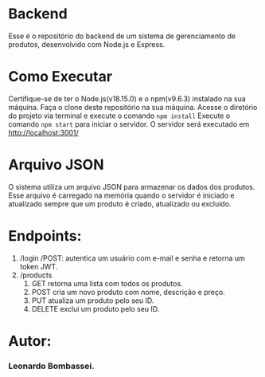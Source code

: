 # Backend
Esse é o repositório do backend de um sistema de gerenciamento de produtos, desenvolvido com Node.js e Express.
# Como Executar
Certifique-se de ter o Node.js(v18.15.0) e o npm(v9.6.3) instalado na sua máquina.
Faça o clone deste repositório na sua máquina.
Acesse o diretório do projeto via terminal e execute o comando  `npm install`
Execute o comando `npm start` para iniciar o servidor.
O servidor será executado em <http://localhost:3001/>
# Arquivo JSON
O sistema utiliza um arquivo JSON para armazenar os dados dos produtos. Esse arquivo é carregado na memória quando o servidor é iniciado e atualizado sempre que um produto é criado, atualizado ou excluído.
# Endpoints:
1. /login 
    /POST:  autentica um usuário com e-mail e senha e retorna um token JWT.
2. /products
    1. GET retorna uma lista com todos os produtos.
    2. POST cria um novo produto com nome, descrição e preço.
    3. PUT atualiza um produto pelo seu ID.
    4. DELETE exclui um produto pelo seu ID.
# Autor: 
### Leonardo Bombassei.